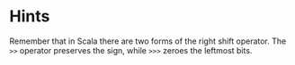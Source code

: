 # Hints
Remember that in Scala there are two forms of the right shift operator. The `>>` operator preserves the sign, while `>>>` zeroes the leftmost bits.
